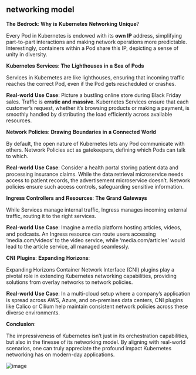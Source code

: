 ## networking model

𝐓𝐡𝐞 𝐁𝐞𝐝𝐫𝐨𝐜𝐤: 𝐖𝐡𝐲 𝐢𝐬 𝐊𝐮𝐛𝐞𝐫𝐧𝐞𝐭𝐞𝐬 𝐍𝐞𝐭𝐰𝐨𝐫𝐤𝐢𝐧𝐠 𝐔𝐧𝐢𝐪𝐮𝐞?

Every Pod in Kubernetes is endowed with its **own IP** address, simplifying part-to-part interactions and making network operations more predictable. Interestingly, containers within a Pod share this IP, depicting a sense of unity in diversity.


𝐊𝐮𝐛𝐞𝐫𝐧𝐞𝐭𝐞𝐬 𝐒𝐞𝐫𝐯𝐢𝐜𝐞𝐬: 𝐓𝐡𝐞 𝐋𝐢𝐠𝐡𝐭𝐡𝐨𝐮𝐬𝐞𝐬 𝐢𝐧 𝐚 𝐒𝐞𝐚 𝐨𝐟 𝐏𝐨𝐝𝐬

Services in Kubernetes are like lighthouses, ensuring that incoming traffic reaches the correct Pod, even if the Pod gets rescheduled or crashes.


𝐑𝐞𝐚𝐥-𝐰𝐨𝐫𝐥𝐝 𝐔𝐬𝐞 𝐂𝐚𝐬𝐞: Picture a bustling online store during Black Friday sales. Traffic is **erratic and massive**. Kubernetes Services ensure that each customer’s request, whether it’s browsing products or making a payment, is smoothly handled by distributing the load efficiently across available resources.


𝐍𝐞𝐭𝐰𝐨𝐫𝐤 𝐏𝐨𝐥𝐢𝐜𝐢𝐞𝐬: 𝐃𝐫𝐚𝐰𝐢𝐧𝐠 𝐁𝐨𝐮𝐧𝐝𝐚𝐫𝐢𝐞𝐬 𝐢𝐧 𝐚 𝐂𝐨𝐧𝐧𝐞𝐜𝐭𝐞𝐝 𝐖𝐨𝐫𝐥𝐝

By default, the open nature of Kubernetes lets any Pod communicate with others. Network Policies act as gatekeepers, defining which Pods can talk to which.

𝐑𝐞𝐚𝐥-𝐰𝐨𝐫𝐥𝐝 𝐔𝐬𝐞 𝐂𝐚𝐬𝐞: Consider a health portal storing patient data and processing insurance claims. While the data retrieval microservice needs access to patient records, the advertisement microservice doesn’t. Network policies ensure such access controls, safeguarding sensitive information.


𝐈𝐧𝐠𝐫𝐞𝐬𝐬 𝐂𝐨𝐧𝐭𝐫𝐨𝐥𝐥𝐞𝐫𝐬 𝐚𝐧𝐝 𝐑𝐞𝐬𝐨𝐮𝐫𝐜𝐞𝐬: 𝐓𝐡𝐞 𝐆𝐫𝐚𝐧𝐝 𝐆𝐚𝐭𝐞𝐰𝐚𝐲𝐬

While Services manage internal traffic, Ingress manages incoming external traffic, routing it to the right services.


𝐑𝐞𝐚𝐥-𝐰𝐨𝐫𝐥𝐝 𝐔𝐬𝐞 𝐂𝐚𝐬𝐞: Imagine a media platform hosting articles, videos, and podcasts. An Ingress resource can route users accessing ‘media.com/videos’ to the video service, while ‘media.com/articles’ would lead to the article service, all managed seamlessly.


𝐂𝐍𝐈 𝐏𝐥𝐮𝐠𝐢𝐧𝐬: 𝐄𝐱𝐩𝐚𝐧𝐝𝐢𝐧𝐠 𝐇𝐨𝐫𝐢𝐳𝐨𝐧𝐬:

Expanding Horizons Container Network Interface (CNI) plugins play a pivotal role in extending Kubernetes networking capabilities, providing solutions from overlay networks to network policies.


𝐑𝐞𝐚𝐥-𝐰𝐨𝐫𝐥𝐝 𝐔𝐬𝐞 𝐂𝐚𝐬𝐞: In a multi-cloud setup where a company’s application is spread across AWS, Azure, and on-premises data centers, CNI plugins like Calico or Cilium help maintain consistent network policies across these diverse environments.

𝐂𝐨𝐧𝐜𝐥𝐮𝐬𝐢𝐨𝐧:

The  impressiveness of Kubernetes isn’t just in its orchestration capabilities, but also in the finesse of its networking model. By aligning with real-world scenarios, one can truly appreciate the profound impact Kubernetes networking has on modern-day applications.


![image](https://github.com/fjing1/Kubernetes/assets/32583955/be8dd235-0e89-4481-a578-8df09d5d4ff5)


